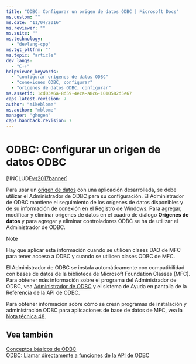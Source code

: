 ```yaml
---
title: "ODBC: Configurar un origen de datos ODBC | Microsoft Docs"
ms.custom: ""
ms.date: "11/04/2016"
ms.reviewer: ""
ms.suite: ""
ms.technology: 
  - "devlang-cpp"
ms.tgt_pltfrm: ""
ms.topic: "article"
dev_langs: 
  - "C++"
helpviewer_keywords: 
  - "configurar orígenes de datos ODBC"
  - "conexiones ODBC, configurar"
  - "orígenes de datos ODBC, configurar"
ms.assetid: 1cd03e6a-8d59-4eca-a8c6-1010582d5e67
caps.latest.revision: 7
author: "mikeblome"
ms.author: "mblome"
manager: "ghogen"
caps.handback.revision: 7
---
```

# ODBC: Configurar un origen de datos ODBC
[!INCLUDE[vs2017banner](../../assembler/inline/includes/vs2017banner.md)]

Para usar un [origen de datos](../../data/odbc/data-source-odbc.md) con una aplicación desarrollada, se debe utilizar el Administrador de ODBC para su configuración.  El Administrador de ODBC mantiene el seguimiento de los orígenes de datos disponibles y de su información de conexión en el Registro de Windows.  Para agregar, modificar y eliminar orígenes de datos en el cuadro de diálogo **Orígenes de datos** y para agregar y eliminar controladores ODBC se ha de utilizar el Administrador de ODBC.  
  
> [!NOTE]
>  Hay que aplicar esta información cuando se utilicen clases DAO de MFC para tener acceso a ODBC y cuando se utilicen clases ODBC de MFC.  
  
 El Administrador de ODBC se instala automáticamente con compatibilidad con bases de datos de la biblioteca de Microsoft Foundation Classes \(MFC\).  Para obtener más información sobre el programa del Administrador de ODBC, vea [Administrador de ODBC](../../data/odbc/odbc-administrator.md) y el sistema de Ayuda en pantalla de la Referencia de la API de ODBC.  
  
 Para obtener información sobre cómo se crean programas de instalación y administración ODBC para aplicaciones de base de datos de MFC, vea la [Nota técnica 48](../../mfc/tn048-writing-odbc-setup-and-administration-programs.md).  
  
## Vea también  
 [Conceptos básicos de ODBC](../../data/odbc/odbc-basics.md)   
 [ODBC: Llamar directamente a funciones de la API de ODBC](../../data/odbc/odbc-calling-odbc-api-functions-directly.md)